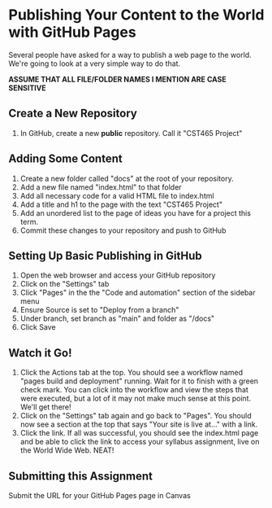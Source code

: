 # Publishing Your Content to the World with GitHub Pages
Several people have asked for a way to publish a web page to the world.  We're going to look at a very simple way to do that.

**ASSUME THAT ALL FILE/FOLDER NAMES I MENTION ARE CASE SENSITIVE**

## Create a New Repository
1. In GitHub, create a new **public** repository.  Call it "CST465 Project"
## Adding Some Content
1. Create a new folder called "docs" at the root of your repository.
1. Add a new file named "index.html" to that folder
1. Add all necessary code for a valid HTML file to index.html
1. Add a title and h1 to the page with the text "CST465 Project"
1. Add an unordered list to the page of ideas you have for a project this term.  
1. Commit these changes to your repository and push to GitHub

## Setting Up Basic Publishing in GitHub
1. Open the web browser and access your GitHub repository
1. Click on the "Settings" tab
1. Click "Pages" in the the "Code and automation" section of the sidebar menu
1. Ensure Source is set to "Deploy from a branch"
1. Under branch, set branch as "main" and folder as "/docs"
1. Click Save

## Watch it Go!
1. Click the Actions tab at the top.  You should see a workflow named "pages build and deployment" running.  Wait for it to finish with a green check mark.  You can click into the workflow and view the steps that were executed, but a lot of it may not make much sense at this point.  We'll get there!
1. Click on the "Settings" tab again and go back to "Pages".  You should now see a section at the top that says "Your site is live at..." with a link.
1. Click the link.  If all was successful, you should see the index.html page and be able to click the link to access your syllabus assignment, live on the World Wide Web.  NEAT!

## Submitting this Assignment
Submit the URL for your GitHub Pages page in Canvas
